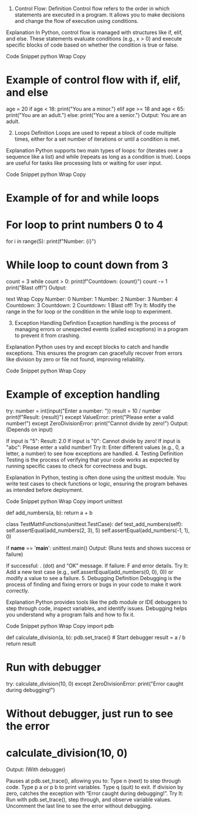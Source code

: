 1. Control Flow:
Definition
Control flow refers to the order in which statements are executed in a program. It allows you to make decisions and change the flow of execution using conditions.

Explanation
In Python, control flow is managed with structures like if, elif, and else. These statements evaluate conditions (e.g., x > 0) and execute specific blocks of code based on whether the condition is true or false.

Code Snippet
python
Wrap
Copy
# Example of control flow with if, elif, and else
age = 20
if age < 18:
    print("You are a minor.")
elif age >= 18 and age < 65:
    print("You are an adult.")
else:
    print("You are a senior.")
Output: You are an adult.

2. Loops
Definition
Loops are used to repeat a block of code multiple times, either for a set number of iterations or until a condition is met.

Explanation
Python supports two main types of loops: for (iterates over a sequence like a list) and while (repeats as long as a condition is true). Loops are useful for tasks like processing lists or waiting for user input.

Code Snippet
python
Wrap
Copy
# Example of for and while loops
# For loop to print numbers 0 to 4
for i in range(5):
    print(f"Number: {i}")

# While loop to count down from 3
count = 3
while count > 0:
    print(f"Countdown: {count}")
    count -= 1
print("Blast off!")
Output:

text
Wrap
Copy
Number: 0
Number: 1
Number: 2
Number: 3
Number: 4
Countdown: 3
Countdown: 2
Countdown: 1
Blast off!
Try It: Modify the range in the for loop or the condition in the while loop to experiment.

3. Exception Handling
Definition
Exception handling is the process of managing errors or unexpected events (called exceptions) in a program to prevent it from crashing.

Explanation
Python uses try and except blocks to catch and handle exceptions. This ensures the program can gracefully recover from errors like division by zero or file not found, improving reliability.

Code Snippet
python
Wrap
Copy
# Example of exception handling
try:
    number = int(input("Enter a number: "))
    result = 10 / number
    print(f"Result: {result}")
except ValueError:
    print("Please enter a valid number!")
except ZeroDivisionError:
    print("Cannot divide by zero!")
Output: (Depends on input)

If input is "5": Result: 2.0
If input is "0": Cannot divide by zero!
If input is "abc": Please enter a valid number! Try It: Enter different values (e.g., 0, a letter, a number) to see how exceptions are handled.
4. Testing
Definition
Testing is the process of verifying that your code works as expected by running specific cases to check for correctness and bugs.

Explanation
In Python, testing is often done using the unittest module. You write test cases to check functions or logic, ensuring the program behaves as intended before deployment.

Code Snippet
python
Wrap
Copy
import unittest

def add_numbers(a, b):
    return a + b

class TestMathFunctions(unittest.TestCase):
    def test_add_numbers(self):
        self.assertEqual(add_numbers(2, 3), 5)
        self.assertEqual(add_numbers(-1, 1), 0)

if __name__ == '__main__':
    unittest.main()
Output: (Runs tests and shows success or failure)

If successful: . (dot) and “OK” message.
If failure: F and error details. Try It: Add a new test case (e.g., self.assertEqual(add_numbers(0, 0), 0)) or modify a value to see a failure.
5. Debugging
Definition
Debugging is the process of finding and fixing errors or bugs in your code to make it work correctly.

Explanation
Python provides tools like the pdb module or IDE debuggers to step through code, inspect variables, and identify issues. Debugging helps you understand why a program fails and how to fix it.

Code Snippet
python
Wrap
Copy
import pdb

def calculate_division(a, b):
    pdb.set_trace()  # Start debugger
    result = a / b
    return result

# Run with debugger
try:
    calculate_division(10, 0)
except ZeroDivisionError:
    print("Error caught during debugging!")

# Without debugger, just run to see the error
# calculate_division(10, 0)
Output: (With debugger)

Pauses at pdb.set_trace(), allowing you to:
Type n (next) to step through code.
Type p a or p b to print variables.
Type q (quit) to exit.
If division by zero, catches the exception with “Error caught during debugging!”. 
Try It: Run with pdb.set_trace(), step through, and observe variable values. Uncomment the last line to see the error without debugging.

